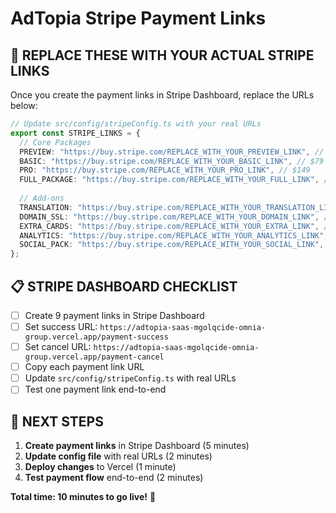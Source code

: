 # AdTopia Stripe Payment Links

## 🔗 **REPLACE THESE WITH YOUR ACTUAL STRIPE LINKS**

Once you create the payment links in Stripe Dashboard, replace the URLs below:

```typescript
// Update src/config/stripeConfig.ts with your real URLs
export const STRIPE_LINKS = {
  // Core Packages
  PREVIEW: "https://buy.stripe.com/REPLACE_WITH_YOUR_PREVIEW_LINK", // $29
  BASIC: "https://buy.stripe.com/REPLACE_WITH_YOUR_BASIC_LINK", // $79
  PRO: "https://buy.stripe.com/REPLACE_WITH_YOUR_PRO_LINK", // $149
  FULL_PACKAGE: "https://buy.stripe.com/REPLACE_WITH_YOUR_FULL_LINK", // $297
  
  // Add-ons
  TRANSLATION: "https://buy.stripe.com/REPLACE_WITH_YOUR_TRANSLATION_LINK", // $29
  DOMAIN_SSL: "https://buy.stripe.com/REPLACE_WITH_YOUR_DOMAIN_LINK", // $49
  EXTRA_CARDS: "https://buy.stripe.com/REPLACE_WITH_YOUR_EXTRA_LINK", // $39
  ANALYTICS: "https://buy.stripe.com/REPLACE_WITH_YOUR_ANALYTICS_LINK", // $19
  SOCIAL_PACK: "https://buy.stripe.com/REPLACE_WITH_YOUR_SOCIAL_LINK", // $35
};
```

## 📋 **STRIPE DASHBOARD CHECKLIST**

- [ ] Create 9 payment links in Stripe Dashboard
- [ ] Set success URL: `https://adtopia-saas-mgolqcide-omnia-group.vercel.app/payment-success`
- [ ] Set cancel URL: `https://adtopia-saas-mgolqcide-omnia-group.vercel.app/payment-cancel`
- [ ] Copy each payment link URL
- [ ] Update `src/config/stripeConfig.ts` with real URLs
- [ ] Test one payment link end-to-end

## 🎯 **NEXT STEPS**

1. **Create payment links** in Stripe Dashboard (5 minutes)
2. **Update config file** with real URLs (2 minutes)
3. **Deploy changes** to Vercel (1 minute)
4. **Test payment flow** end-to-end (2 minutes)

**Total time: 10 minutes to go live!** 🚀
